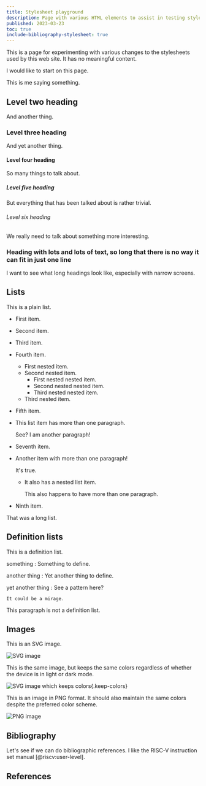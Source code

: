 ```yaml
---
title: Stylesheet playground
description: Page with various HTML elements to assist in testing stylesheets.
published: 2023-03-23
toc: true
include-bibliography-stylesheet: true
---
```


This is a page for experimenting with various changes to the stylesheets
used by this web site.  It has no meaningful content.

I would like to start on this page.

This is me saying something.

## Level two heading

And another thing.

### Level three heading

And yet another thing.

#### Level four heading

So many things to talk about.

##### Level five heading

But everything that has been talked about is rather trivial.

###### Level six heading

We really need to talk about something more interesting.

### Heading with lots and lots of text, so long that there is no way it can fit in just one line

I want to see what long headings look like, especially with narrow screens.

## Lists

This is a plain list.

*   First item.
*   Second item.
*   Third item.
*   Fourth item.
    *   First nested item.
    *   Second nested item.
        *   First nested nested item.
        *   Second nested nested item.
        *   Third nested nested item.
    *   Third nested item.
*   Fifth item.
*   This list item has more than one paragraph.

    See?  I am another paragraph!
*   Seventh item.
*   Another item with more than one paragraph!

    It's true.
    *   It also has a nested list item.

        This also happens to have more than one paragraph.
*   Ninth item.

That was a long list.

## Definition lists

This is a definition list.

something
:   Something to define.

another thing
:   Yet another thing to define.

yet another thing
:   See a pattern here?

    It could be a mirage.

This paragraph is not a definition list.

## Images

This is an SVG image.

![SVG image](/diagrams/article/diagrams/first.svg)

This is the same image, but keeps the same colors
regardless of whether the device is in light or dark mode.

![SVG image which keeps colors](/diagrams/article/diagrams/first.svg){.keep-colors}

This is an image in PNG format.
It should also maintain the same colors despite the preferred color scheme.

![PNG image](/images/favicon.png)

## Bibliography

Let's see if we can do bibliographic references.
I like the RISC-V instruction set manual [@riscv:user-level].

## References
